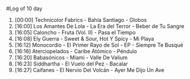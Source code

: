 #Log of 10 day

1. [00:00] Technicolor Fabrics - Bahía Santiago - Globos
1. [16:00] Los Amantes De Lola - La Era del Terror - Beber de Tu Sangre
1. [16:05] Caloncho - Fruta (Vol. II) - Pasa el Tiempo
1. [16:08] Ely Guerra - Sweet & Sour, Hot Y Spicy - Mi Playa
1. [16:12] Monocordio - El Primer Rayo de Sol - EP - Siempre Te Busqué
1. [16:16] Aterciopelados - Caribe Atómico - Péndulo
1. [16:20] Babasónicos - Miami - Valle De Valium
1. [16:23] Siddhartha - El Vuelo del Pez - Bacalar
1. [16:27] Caifanes - El Nervio Del Volcán - Ayer Me Dijo Un Ave
